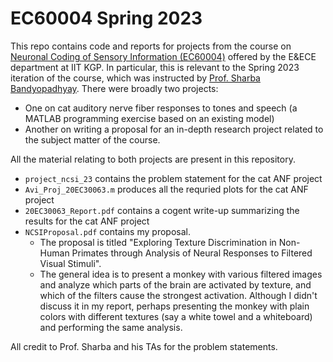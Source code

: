 # EC60004 Spring 2023
This repo contains code and reports for projects from the course on [Neuronal Coding of Sensory Information (EC60004)](https://informationprocessinglab.weebly.com/ec60004-ncsi.html) offered by the E&ECE department at IIT KGP. In particular, this is relevant to the Spring 2023 iteration of the course, which was instructed by [Prof. Sharba Bandyopadhyay](http://www.iitkgp.ac.in/department/EC/faculty/ec-sharba).
There were broadly two projects:
* One on cat auditory nerve fiber responses to tones and speech (a MATLAB programming exercise based on an existing model)
* Another on writing a proposal for an in-depth research project related to the subject matter of the course.

All the material relating to both projects are present in this repository.
* ```project_ncsi_23``` contains the problem statement for the cat ANF project
* ```Avi_Proj_20EC30063.m``` produces all the requried plots for the cat ANF project
* ```20EC30063_Report.pdf``` contains a cogent write-up summarizing the results for the cat ANF project
* ```NCSIProposal.pdf``` contains my proposal.
	* The proposal is titled "Exploring Texture Discrimination in Non-Human Primates through Analysis of Neural Responses to Filtered Visual Stimuli". 
	* The general idea is to present a monkey with various filtered images and analyze which parts of the brain are activated by texture, and which of the filters cause the strongest activation. Although I didn't discuss it in my report, perhaps presenting the monkey with plain colors with different textures (say a white towel and a whiteboard) and performing the same analysis.

All credit to Prof. Sharba and his TAs for the problem statements.
